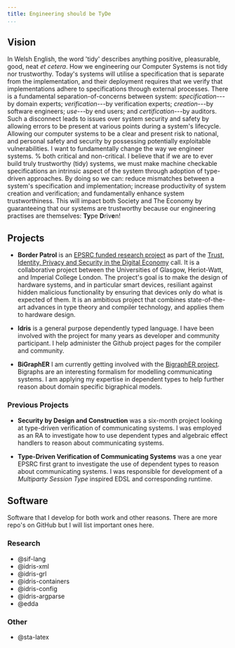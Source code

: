 ```yaml
---
title: Engineering should be TyDe
...
```


## Vision

In Welsh English, the word 'tidy' describes anything positive, pleasurable, good, neat *et cetera*.
How we engineering our Computer Systems is not tidy nor trustworthy.
Today's systems will utilise a specification that is separate from the implementation, and their deployment requires that we verify that implementations adhere to specifications through external processes.
There is a fundamental separation-of-concerns between system: *specification*---by domain experts; *verification*---by verification experts; *creation*---by software engineers; *use*---by end users; and *certification*---by auditors.
Such a disconnect leads to issues over system security and safety by allowing errors to be present at various points during a system's lifecycle.
Allowing our computer systems to be a clear and present risk to national, and personal safety and security by possessing potentially exploitable vulnerabilities.
I want to fundamentally change the way we engineer systems. % both critical and non-critical.
I believe that if we are to ever build truly trustworthy (tidy) systems, we must make machine checkable specifications an intrinsic aspect of the system through adoption of type-driven approaches.
By doing so we can:
reduce mismatches between a system's specification and implementation;
increase productivity of system creation and verification; and
fundamentally enhance system trustworthiness.
This will impact both Society and The Economy by guaranteeing that our systems are trustworthy because our engineering practises are themselves: **Ty**pe **D**riv**e**n!


## Projects

+ **Border Patrol** is an [EPSRC funded research project](http://gow.epsrc.ac.uk/NGBOViewGrant.aspx?GrantRef=EP/N028201/1) as part of the [Trust, Identity, Privacy and Security in the Digital Economy](https://www.epsrc.ac.uk/funding/calls/trustidentityprivacysecurity/) call.
It is a collaborative project between the Universities of Glasgow, Heriot-Watt, and Imperial College London.
The project's goal is to make the design of hardware systems, and in particular smart devices, resiliant against hidden malicious functionality by ensuring that devices only do what is expected of them. It is an ambitious project that combines state-of-the-art advances in type theory and compiler technology, and applies them to hardware design.

+ **Idris** is a general purpose dependently typed language.
I have been involved with the project for many years as developer and community participant.
I help administer the Github project pages for the compiler and community.

+ **BiGraphER** I am currently getting involved with the [BigraphER project](http://www.dcs.gla.ac.uk/~michele/bigrapher.html).
Bigraphs are an interesting formalism for modelling communicating systems.
I am applying my expertise in dependent types to help further reason about domain specific bigraphical models.

### Previous Projects

+ **Security by Design and Construction** was a six-month project looking at type-driven verification of communicating systems. I was employed as an RA to investigate how to use dependent types and algebraic effect handlers to reason about communicating systems.

+ **Type-Driven Verification of Communicating Systems** was a one year EPSRC first grant to investigate the use of dependent types to reason about communicating systems. I was responsible for development of a *Multiparty Session Type* inspired EDSL and corresponding runtime.


## Software

Software that I develop for both work and other reasons.
There are more repo's on GitHub but I will list important ones here.

### Research

+ @sif-lang
+ @idris-xml
+ @idris-grl
+ @idris-containers
+ @idris-config
+ @idris-argparse
+ @edda


### Other

+ @sta-latex
